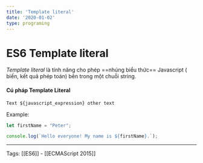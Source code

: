```yaml
---
title: 'Template literal'
date: '2020-01-02'
type: programing 
---
```


# ES6 Template literal

*Template literal* là tính năng cho phép ==nhúng biểu thức== Javascript ( biến, kết quả phép toán) bên trong một chuỗi string.

#### Cú pháp Template Literal
`Text ${javascript_expression} other text`

Example:
```javascript
let firstName = "Peter";

console.log(`Hello everyone! My name is ${firstName}.`);
```

---
Tags:  [[ES6]] - [[ECMAScript 2015]] 